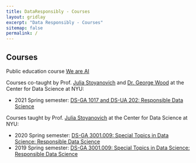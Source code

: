 ```yaml
---
title: DataResponsibly - Courses
layout: gridlay
excerpt: "Data Responsibly - Courses"
sitemap: false
permalink: /
---
```



## Courses

Public education course [We are AI](https://dataresponsibly.github.io/we-are-ai/)

Courses co-taught by Prof. [Julia Stoyanovich](http://stoyanovich.org/) and [Dr. George Wood](http://gwood.me) at the Center for Data Science at NYU:
* 2021 Spring semester: [DS-GA 1017 and DS-UA 202: Responsible Data Science](https://dataresponsibly.github.io/rds/)

Courses taught by Prof. [Julia Stoyanovich](http://stoyanovich.org/) at the Center for Data Science at NYU:
* 2020 Spring semester: [DS-GA 3001.009: Special Topics in Data Science: Responsible Data Science](https://dataresponsibly.github.io/courses/spring20)
* 2019 Spring semester: [DS-GA 3001.009: Special Topics in Data Science: Responsible Data Science](https://dataresponsibly.github.io/courses/spring19)

















































